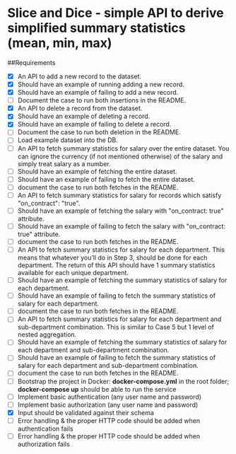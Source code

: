 # Slice and Dice - simple API to derive simplified summary statistics (mean, min, max)

##Requirements

- [x] An API to add a new record to the dataset.
- [x] Should have an example of running adding a new record.
- [x] Should have an example of failing to add a new record.
- [ ] Document the case to run both insertions in the README.
- [x] An API to delete a record from the dataset.
- [x] Should have an example of deleting a record.
- [x] Should have an example of failing to delete a record.
- [ ] Document the case to run both deletion in the README.
- [ ] Load example dataset into the DB.
- [ ] An API to fetch summary statistics for salary over the entire dataset. You can ignore the currency (if not mentioned otherwise) of the salary and simply treat salary as a number.
- [ ] Should have an example of fetching the entire dataset.
- [ ] Should have an example of failing to fetch the entire dataset.
- [ ] document the case to run both fetches in the README.
- [ ] An API to fetch summary statistics for salary for records which satisfy "on_contract": "true".
- [ ] Should have an example of fetching the salary with "on_contract: true" attribute.
- [ ] Should have an example of failing to fetch the salary with "on_contract: true" attribute.
- [ ] document the case to run both fetches in the README.
- [ ] An API to fetch summary statistics for salary for each department. This means that whatever you’ll do in Step 3, should be done for each department. The return of this API should have 1 summary statistics available for each unique department.
- [ ] Should have an example of fetching the summary statistics of salary for each department.
- [ ] Should have an example of failing to fetch the summary statistics of salary for each department.
- [ ] document the case to run both fetches in the README.
- [ ] An API to fetch summary statistics for salary for each department and sub-department combination. This is similar to Case 5 but 1 level of nested aggregation.
- [ ] Should have an example of fetching the summary statistics of salary for each department and sub-department combination.
- [ ] Should have an example of failing to fetch the summary statistics of salary for each department and sub-department combination.
- [ ] document the case to run both fetches in the README.
- [ ] Bootstrap the project in Docker: **docker-compose.yml** in the root folder; **docker-compose up** should be able to run the service
- [ ] Implement basic authentication (any user name and password)
- [ ] Implement basic authorization (any user name and password)
- [x] Input should be validated against their schema
- [ ] Error handling & the proper HTTP code should be added when authentication fails
- [ ] Error handling & the proper HTTP code should be added when authorization fails
